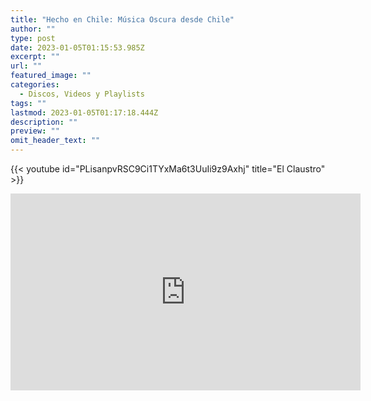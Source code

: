 ```yaml
---
title: "Hecho en Chile: Música Oscura desde Chile"
author: ""
type: post
date: 2023-01-05T01:15:53.985Z
excerpt: ""
url: ""
featured_image: ""
categories:
  - Discos, Videos y Playlists
tags: ""
lastmod: 2023-01-05T01:17:18.444Z
description: ""
preview: ""
omit_header_text: ""
---
```

{{< youtube id="PLisanpvRSC9Ci1TYxMa6t3UuIi9z9Axhj" title="El Claustro" >}}
<iframe width="560" height="315" src="https://www.youtube.com/embed/videoseries?list=PLisanpvRSC9Ci1TYxMa6t3UuIi9z9Axhj" title="YouTube video player" frameborder="0" allow="accelerometer; autoplay; clipboard-write; encrypted-media; gyroscope; picture-in-picture; web-share" allowfullscreen></iframe>
